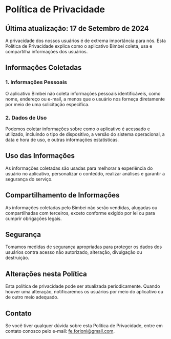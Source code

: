 # Política de Privacidade

## Última atualização: 17 de Setembro de 2024

A privacidade dos nossos usuários é de extrema importância para nós. Esta Política de Privacidade explica como o aplicativo Bimbei coleta, usa e compartilha informações dos usuários.

## Informações Coletadas

### 1. Informações Pessoais
O aplicativo Bimbei não coleta informações pessoais identificáveis, como nome, endereço ou e-mail, a menos que o usuário nos forneça diretamente por meio de uma solicitação específica.

### 2. Dados de Uso
Podemos coletar informações sobre como o aplicativo é acessado e utilizado, incluindo o tipo de dispositivo, a versão do sistema operacional, a data e hora de uso, e outras informações estatísticas.

## Uso das Informações
As informações coletadas são usadas para melhorar a experiência do usuário no aplicativo, personalizar o conteúdo, realizar análises e garantir a segurança do serviço.

## Compartilhamento de Informações
As informações coletadas pelo Bimbei não serão vendidas, alugadas ou compartilhadas com terceiros, exceto conforme exigido por lei ou para cumprir obrigações legais.

## Segurança
Tomamos medidas de segurança apropriadas para proteger os dados dos usuários contra acesso não autorizado, alteração, divulgação ou destruição.

## Alterações nesta Política
Esta política de privacidade pode ser atualizada periodicamente. Quando houver uma alteração, notificaremos os usuários por meio do aplicativo ou de outro meio adequado.

## Contato
Se você tiver qualquer dúvida sobre esta Política de Privacidade, entre em contato conosco pelo e-mail: fe.forioni@gmail.com.
